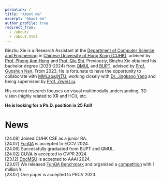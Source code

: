 ```yaml
---
permalink: /
title: "About me"
excerpt: "About me"
author_profile: true
redirect_from: 
  - /about/
  - /about.html
---
```


Binzhu Xie is a Research Assistant at the [Department of Computer Science and Engineering](https://www.cse.cuhk.edu.hk/) in [Chinese University of Hong Kong (CUHK)](https://www.cuhk.edu.hk/chinese/index.html), advised by [Prof. Pheng Ann Heng](https://www.cse.cuhk.edu.hk/~pheng/) and [Prof. Qiu Shi](https://shiqiu0419.github.io/). Previously, Binzhu Xie obtained his bachelor degree (2020-2024) from [QMUL](https://www.qmul.ac.uk/) and [BUPT](https://www.bupt.edu.cn/), advised by [Prof. Guoshun Nan](https://scholar.google.com/citations?user=uSykWkMAAAAJ&hl=en). From 2023, He is fortunate to have the opportunity to collaborate with [MMLab@NTU](https://www.mmlab-ntu.com/index.html), working closely with [Dr. Jingkang Yang](https://jingkang50.github.io/) and being supervised by [Prof. Ziwei Liu](https://liuziwei7.github.io/).

His current research focuses on visual multimodally understanding, 3D vision (highly related to XR and HCI), etc. 

**He is looking for a Ph.D. position in 25 Fall!**

News
======
[24.08] Joined CUHK CSE as a junior RA.  
[24.07] [FunQA](https://funqa-benchmark.github.io/) is accepted to ECCV 2024.  
[24.06] Successfully graduated from BUPT and QMUL.  
[24.02] [CUVA](https://github.com/fesvhtr/CUVA) is accepted to CVPR 2024.  
[23.12] [DocMSU](https://github.com/fesvhtr/DocMSU) is accepted to AAAI 2024.  
[23.07] We released [FunQA Benchmark](https://funqa-benchmark.github.io/) and organized a [competition](https://iacc.pazhoulab-huangpu.com/contestdetail?id=64af50154a0ed647faca623a&award=1,000,000) with 1 million ¥.  
[23.07] One paper is accepted to PRCV 2023.  

